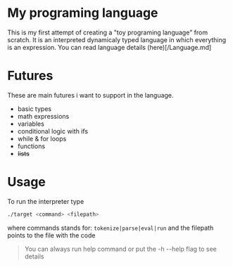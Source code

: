 # My programing language
This is my first attempt of creating a "toy programing language" from scratch. It is an interpreted dynamicaly typed language in which everything is an expression. You can read language details (here)[/Language.md]

# Futures
These are main futures i want to support in the language.
- basic types
- math expressions
- variables
- conditional logic with ifs
- while & for loops
- functions
- ~~lists~~

# Usage
To run the interpreter type
```bash
./target <command> <filepath>
```
where commands stands for: `tokenize|parse|eval|run` and the filepath points to the file with the code
> You can always run help command or put the -h --help flag to see details
